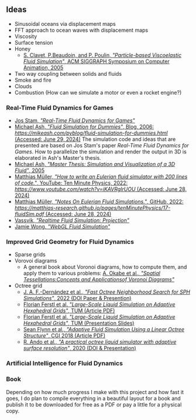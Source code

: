 ## Ideas
- Sinusoidal oceans via displacement maps
- FFT approach to ocean waves with displacement maps
- Viscosity
- Surface tension
- Honey
  - [S. Clavet, P.Beaudoin, and P. Poulin, _"Particle-based Viscoelastic Fluid Simulation"_, ACM SIGGRAPH Symposium on Computer Animation, 2005](https://www.researchgate.net/profile/Pierre-Poulin/publication/220789321_Particle-based_viscoelastic_fluid_simulation/links/0c96051824f22359e2000000/Particle-based-viscoelastic-fluid-simulation.pdf?origin=publication_detail&_tp=eyJjb250ZXh0Ijp7ImZpcnN0UGFnZSI6InB1YmxpY2F0aW9uIiwicGFnZSI6InB1YmxpY2F0aW9uRG93bmxvYWQiLCJwcmV2aW91c1BhZ2UiOiJwdWJsaWNhdGlvbiJ9fQ)
- Two way coupling between solids and fluids
- Smoke and fire
- Clouds
- Combustion (How can we simulate a motor or even a rocket engine?)

### Real-Time Fluid Dynamics for Games
- [Jos Stam, _"Real-Time Fluid Dynamics for Games"_](http://graphics.cs.cmu.edu/nsp/course/15-464/Fall09/papers/StamFluidforGames.pdf)
- [Michael Ash, _"Fluid Simulation for Dummies"_, Blog, 2006: _https://mikeash.com/pyblog/fluid-simulation-for-dummies.html_ (Accessed: June 29, 2024)](https://mikeash.com/pyblog/fluid-simulation-for-dummies.html) The simulation code and ideas that are presented are based on Jos Stam's paper _Real-Time Fluid Dynamics for Games_. How to parallelize the simulation and render the output in 3D is elaborated in Ash's Master's thesis.
- [Michael Ash, _"Master Thesis: Simulation and Visualization of a 3D Fluid"_, 2005](https://www.mikeash.com/thesis/thesis-en.pdf)
- [Matthias Müller, _"How to write an Eulerian fluid simulator with 200 lines of code."_, YouTube: Ten Minute Physics, 2022: _https://www.youtube.com/watch?v=iKAVRgIrUOU_ (Accessed: June 28, 2024)](https://matthias-research.github.io/pages/tenMinutePhysics/17-fluidSim.pdf)
- [Matthias Müller, _"Notes On Eulerian Fluid Simulations."_, GitHub, 2022: _https://matthias-research.github.io/pages/tenMinutePhysics/17-fluidSim.pdf_ (Accessed: June 28, 2024)](https://matthias-research.github.io/pages/tenMinutePhysics/17-fluidSim.pdf)
- [Vassvik, _"Realtime Fluid Simulation: Projection"_](https://gist.github.com/vassvik/f06a453c18eae03a9ad4dc8cc011d2dc)
- [Jamie Wong, _"WebGL Fluid Simulation"_](https://jamie-wong.com/2016/08/05/webgl-fluid-simulation/)



### Improved Grid Geometry for Fluid Dynamics
- Sparse grids
- Vorovoi diagrams
  - A general book about Voronoi diagrams, how to compute them, and apply them to various problems: [A. Okabe et al., _"Spatial Tessellations:Concepts and Applicationsof Voronoi Diagrams"_](https://onlinelibrary.wiley.com/doi/epdf/10.1002/9780470317013.fmatter)
- Octree grid
  - [J. A. F.-Dernández et al., _"Fast Octree Neighborhood Search for SPH Simulations"_, 2022 (DOI Paper & Presention)](https://dl.acm.org/doi/10.1145/3550454.3555523)
  - [Florian Ferstl et al. _"Large-Scale Liquid Simulation on Adaptive Hexahedral Grids"_, TUM (Article PDF)](https://www.cs.cit.tum.de/fileadmin/w00cfj/cg/Research/Publications/2014/CreepingOctreeGrid/OctreeFluidTVCG.pdf)
  - [Florian Ferstl et al. _"Large-Scale Liquid Simulation on Adaptive Hexahedral Grids"_, TUM (Presentation Slides)](https://www.cs.cit.tum.de/fileadmin/w00cfj/cg/Research/Publications/2014/CreepingOctreeGrid/OctreeFluidSCA2014.pdf)
  - [Sean Flynn et al., _"Adaptive Fluid Simulation Using a Linear Octree Structure"_, CGI 2018 (Article PDF)](https://dl.acm.org/doi/10.1145/3208159.3208196)
  - [R. Ando et al., _"A practical octree liquid simulator with adaptive surface resolution"_, 2020 (DOI & Presentation)](https://dl.acm.org/doi/10.1145/3386569.3392460)

### Artificial Intelligence for Fluid Dynamics

### Book
Depending on how much progress I make with this project and how fast it goes, I do plan to compile everything in a beautiful layout for a book and publish it to be downloaded for free as a PDF or pay a little for a physical copy.

